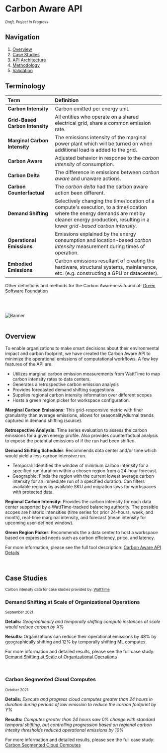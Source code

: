 
# Carbon Aware API
<sup>*Draft, Project In Progress*</sup>

## Navigation
<ol>
  <li><a href="#Carbon Aware API">Overview</a></li>
  <li><a href="#Case Studies">Case Studies</a></li>
  <li><a href="https://github.com/TaylorPrewitt/carbon-awareAPI/tree/main/Carbon_Aware_API#api-architecture">API Architecture</a></li>
  <li><a href="https://github.com/TaylorPrewitt/carbon-awareAPI/blob/main/Documentation/Case%20Studies/Methods.md">Methodology</a></li>
  <li><a href="#Tool Validation">Validation</a></li>
</ol>


## Terminology 
| Term | Definition   |
| :------------- | :---------- | 
| **Carbon Intensity** | Carbon emitted per energy unit. |
| **Grid-Based Carbon Intensity**   | All entities who operate on a shared electrical grid, share a common emission rate. | 
| **Marginal Carbon Intensity**   | The emissions intensity of the marginal power plant which will be turned on when additional load is added to the grid.|
| **Carbon Aware** | 	Adjusted behavior in response to the *carbon intensity* of consumption.|
| **Carbon Delta**   | The difference in emissions between *carbon aware* and unaware actions. | 
| **Carbon Counterfactual**   | The *carbon delta* had the carbon aware action been different.| 
| **Demand Shifting**   | Selectively changing the time/location of a compute's execution, to a time/location where the energy demands are met by cleaner energy production, resulting in a lower *grid-based carbon intensity*.|
| **Operational Emissions**   | Emissions explained by the energy consumption and location-based *carbon intensity* measurement during times of operation.| 
| **Embodied Emissions**   | Carbon emissions resultant of creating the hardware, structural systems, maintanence, etc. (e.g. constructing a GPU or datacenter).| 


Other definitions and methods for the Carbon Awareness found at: [Green Software Foundation](https://github.com/Green-Software-Foundation)

<br><br>


![Banner](https://user-images.githubusercontent.com/80305894/132620015-b0a5007a-d605-43ca-a260-8b3bc5206b32.png)
<br><br>
<a name="Carbon Aware API"></a>

## Overview

To enable organizations to make smart decisions about their environmental impact and carbon footprint, we have created the Carbon Aware API to minimize the operational emissions of computational workflows. A few key features of the API are: 

* Utilizes marginal carbon emission measurements from WattTime to map carbon intensity rates to data centers. 
* Generates a retrospective carbon emission analysis 
* Provides forecasted demand shifting suggestions 
* Supplies regional carbon intensity information over different scopes  
* Hosts a green region picker for workspace configuration.

**Marginal Carbon Emissions:** This grid-responsive metric with finer granularity than average emissions, allows for seasonality/diurnal trends captured in demand shifting (source). 

**Retrospective Analysis:** Time series evaluation to assess the carbon emissions for a given energy profile. Also provides counterfactual analysis to expose the potential emissions of if the run had been shifted. 

**Demand Shifting Scheduler**: Recommends data center and/or time which would yield a less carbon intensive run.  

* Temporal: Identifies the window of minimum carbon intensity for a specified run duration within a chosen region from a 24-hour forecast.  
* Geographic: Finds the region with the current lowest average carbon intensity for an immediate run of a specified duration. Can filters available regions by available SKU and migration laws for workspaces with protected data.  

**Regional Carbon Intensity:** Provides the carbon intensity for each data center supported by a WattTime-tracked balancing authority.  The possible scopes are historic intensities (time series for prior 24-hours, week, and month), real-time marginal intensity, and forecast (mean intensity for upcoming user-defined window). 

**Green Region Picker:** Recommends the a data center to host a workspace based on expressed needs such as carbon efficiency, price, and latency.
<br>

For more information, please see the full tool description: [Carbon Aware API Details](https://github.com/TaylorPrewitt/carbon-awareAPI/tree/main/Documentation/Overview)




<br>

<a name="Case Studies"></a>

## Case Studies

<sup>Carbon intensity data for case studies provided by: [WattTime](https://www.watttime.org/) </sup>



### Demand Shifting at Scale of Organizational Operations
<sup>September 2021</sup>

**Details:** *Geographically and temporally shifting compute instances at scale would reduce carbon by X%*

**Results:** Organizations can reduce their operational emissions by 48% by geographically shifting and 12% by temporally shifting ML computes. 

For more information and detailed results, please see the full case study: [Demand Shifting at Scale of Organizational Operations](https://github.com/TaylorPrewitt/carbon-awareAPI/tree/main/Documentation/Case%20Studies/Organizational_Shifting)

<br>

### Carbon Segmented Cloud Computes
<sup>October 2021</sup>

**Details:** *Execute and progress cloud computes greater than 24 hours in duration during periods of low emission to reduce the carbon footprint by Y%*

**Results:** *Computes greater than 24 hours saw 0% change with standard temporal shifting, but controlling progression based on regional carbon intesity thresholds reduced operational emissions by 10%*

For more information and detailed results, please see the full case study: [Carbon Segmented Cloud Computes](https://github.com/TaylorPrewitt/carbon-awareAPI/tree/main/Documentation/Case%20Studies/Carbon_Throttle)






